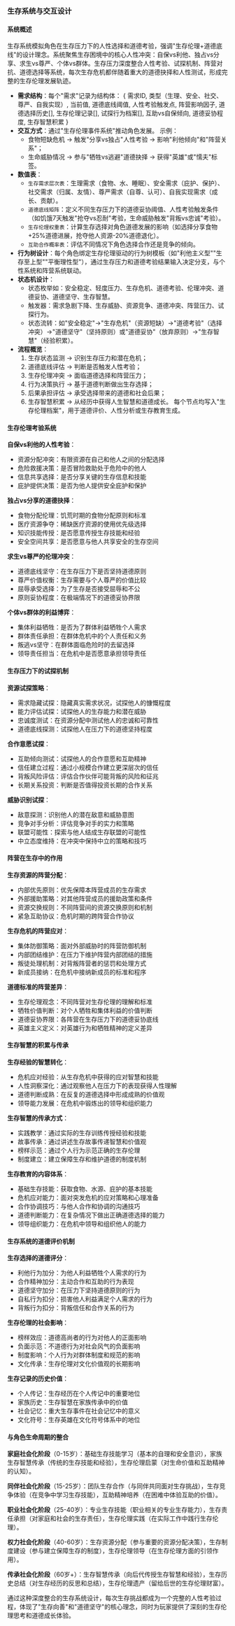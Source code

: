 ### 生存系统与交互设计

#### 系统概述
生存系统模拟角色在生存压力下的人性选择和道德考验，强调"生存伦理+道德底线"的设计理念。系统聚焦生存困境中的核心人性冲突：自保vs利他、独占vs分享、求生vs尊严、个体vs群体。生存压力深度整合人性考验、试探机制、阵营对抗、道德选择等系统，每次生存危机都伴随着重大的道德抉择和人性测试，形成完整的生存伦理发展轨迹。

- **需求结构**：每个"需求"记录为结构体：
  {
    需求ID,
    类型（生理、安全、社交、尊严、自我实现）,
    当前值,
    道德底线阈值,
    人性考验触发点,
    阵营影响因子,
    道德选择历史[],
    生存伦理记录[],
    试探行为档案[],
    互助vs自保倾向,
    道德妥协程度,
    生存智慧积累
  }
- **交互方式**：通过"生存伦理事件系统"推动角色发展。
  示例：
  - 食物短缺危机 → 触发"分享vs独占"人性考验 → 影响"利他倾向"和"阵营关系"；
  - 生命威胁情况 → 参与"牺牲vs逃避"道德抉择 → 获得"英雄"或"懦夫"标签。
- **数值表**：
  - `生存需求层次表`：生理需求（食物、水、睡眠）、安全需求（庇护、保护）、社交需求（归属、友情）、尊严需求（自尊、认可）、自我实现需求（成长、贡献）。
  - `道德底线矩阵`：定义不同生存压力下的道德妥协阈值、人性考验触发条件（如饥饿7天触发"抢夺vs忍耐"考验，生命威胁触发"背叛vs忠诚"考验）。
  - `生存伦理权重表`：计算生存选择对角色道德发展的影响（如选择分享食物+25%道德进展，抢夺他人资源-20%道德退化）。
  - `互助合作概率表`：评估不同情况下角色选择合作还是竞争的倾向。
- **行为树设计**：每个角色绑定生存伦理驱动的行为树模板（如"利他主义型""生存至上型""平衡理性型"），通过生存压力和道德考验结果输入决定分支，与个性系统和阵营系统联动。
- **状态机设计**：
  - 状态枚举如：安全稳定、轻度压力、生存危机、道德考验、伦理冲突、道德妥协、道德坚守、生存智慧。
  - 触发器：需求急剧下降、生存威胁、资源竞争、道德冲突、阵营压力、试探行为。
  - 状态流转：如"安全稳定"→"生存危机"（资源短缺）→"道德考验"（选择冲突）→"道德坚守"（坚持原则）或"道德妥协"（放弃原则）→"生存智慧"（经验积累）。
- **流程概览**：
  1. 生存状态监测 → 识别生存压力和潜在危机；
  2. 道德底线评估 → 判断是否触发人性考验；
  3. 生存伦理冲突 → 面临道德选择和阵营压力；
  4. 行为决策执行 → 基于道德判断做出生存选择；
  5. 后果承担评估 → 承受选择带来的道德和社会后果；
  6. 生存智慧积累 → 从经历中获得人生智慧和道德成长。
  每个节点均写入"生存伦理档案"，用于道德评价、人性分析或生存教育生成。

#### 生存伦理考验系统
**自保vs利他的人性考验**：
- 资源分配冲突：有限资源在自己和他人之间的分配选择
- 危险救援决策：是否冒险救助处于危险中的他人
- 信息共享选择：是否分享关键的生存信息和技能
- 庇护提供决策：是否为他人提供安全庇护和保护

**独占vs分享的道德抉择**：
- 食物分配伦理：饥荒时期的食物分配原则和标准
- 医疗资源争夺：稀缺医疗资源的使用优先级选择
- 知识技能传授：是否愿意传授生存技能和经验
- 安全空间共享：是否愿意与他人共享安全的生存空间

**求生vs尊严的伦理冲突**：
- 道德底线坚守：在生存压力下是否坚持道德原则
- 尊严价值权衡：生存需要与个人尊严的价值比较
- 屈辱承受选择：为了生存是否接受屈辱和不公
- 原则妥协程度：在极端情况下的道德妥协界限

**个体vs群体的利益博弈**：
- 集体利益牺牲：是否为了群体利益牺牲个人需求
- 群体责任承担：在群体危机中的个人责任和义务
- 叛逃vs坚守：在群体面临危险时的去留选择
- 领导责任担当：在危机中是否愿意承担领导责任

#### 生存压力下的试探机制
**资源试探策略**：
- 需求隐藏试探：隐藏真实需求状况，试探他人的慷慨程度
- 能力评估试探：试探他人的生存能力和潜在威胁
- 忠诚度测试：在资源分配中测试他人的忠诚和可靠性
- 道德底线探测：试探他人在压力下的道德坚持程度

**合作意愿试探**：
- 互助倾向测试：试探他人的合作意愿和互助精神
- 信任建立过程：通过小规模合作建立更深层次的信任
- 背叛风险评估：评估合作伙伴可能背叛的风险和征兆
- 长期关系投资：判断是否值得投资长期的合作关系

**威胁识别试探**：
- 敌意探测：识别他人的潜在敌意和威胁意图
- 竞争对手分析：评估竞争对手的实力和策略
- 联盟可能性：探索与他人结成生存联盟的可能性
- 中立态度维持：在冲突中保持中立的策略和技巧

#### 阵营在生存中的作用
**生存资源的阵营分配**：
- 内部优先原则：优先保障本阵营成员的生存需求
- 外部援助策略：对其他阵营成员的援助政策和条件
- 资源交换规则：不同阵营间的资源交换原则和机制
- 紧急互助协议：危机时期的跨阵营合作协议

**生存危机的阵营应对**：
- 集体防御策略：面对外部威胁时的阵营防御机制
- 内部团结维护：在压力下维护阵营内部团结的措施
- 叛徒处理机制：对背叛阵营者的惩罚和处理方式
- 新成员接纳：在危机中接纳新成员的标准和程序

**道德标准的阵营差异**：
- 生存伦理观念：不同阵营对生存伦理的理解和标准
- 牺牲价值判断：对个人牺牲和集体利益的价值判断
- 道德妥协界限：各阵营在生存压力下的道德妥协底线
- 英雄主义定义：对英雄行为和牺牲精神的定义差异

#### 生存智慧的积累与传承
**生存经验的智慧转化**：
- 危机应对经验：从生存危机中获得的应对智慧和技能
- 人性洞察深化：通过观察他人在压力下的表现获得人性理解
- 道德判断成熟：在反复的道德选择中形成成熟的价值观
- 领导能力发展：在危机中锻炼出的领导和组织能力

**生存智慧的传承方式**：
- 实践教学：通过实际的生存训练传授经验和技能
- 故事传承：通过讲述生存故事传递智慧和价值观
- 榜样示范：通过个人行为示范正确的生存伦理
- 制度建立：建立保障生存和维护道德的制度机制

**生存教育的内容体系**：
- 基础生存技能：获取食物、水源、庇护的基本技能
- 危机应对能力：面对突发危机的应对策略和心理准备
- 合作协调技巧：与他人合作和协调的沟通技巧
- 道德判断能力：在复杂情况下做出正确道德选择的能力
- 领导组织能力：在危机中领导和组织他人的能力

#### 生存系统的道德评价机制
**生存选择的道德评分**：
- 利他行为加分：为他人利益牺牲个人需求的行为
- 合作精神加分：主动合作和互助的行为表现
- 道德坚守加分：在压力下坚持道德原则的行为
- 自私行为扣分：损害他人利益满足个人需求的行为
- 背叛行为扣分：背叛信任和合作关系的行为

**生存伦理的社会影响**：
- 榜样效应：道德高尚者的行为对他人的正面影响
- 负面示范：不道德行为对社会风气的负面影响
- 制度影响：个人行为对群体制度和规范的影响
- 文化传承：生存伦理对文化价值观的长期影响

**生存记录的历史价值**：
- 个人传记：生存经历在个人传记中的重要地位
- 家族历史：生存智慧在家族传承中的价值
- 社会记忆：重大生存事件在社会记忆中的意义
- 文化符号：生存英雄在文化符号体系中的地位

#### 与角色生命周期的整合
**家庭社会化阶段**（0-15岁）：基础生存技能学习（基本的自理和安全意识），家族生存智慧传承（传统的生存技能和经验），生存伦理启蒙（对生命价值和互助精神的认知）。

**同伴社会化阶段**（15-25岁）：团队生存合作（与同伴共同面对生存挑战），生存竞争体验（在竞争中学习生存技能），互助精神培养（在困难中体验互助的价值）。

**职业社会化阶段**（25-40岁）：专业生存技能（职业相关的专业生存能力），生存责任承担（对家庭和社会的生存责任），生存伦理实践（在实际工作中践行生存伦理）。

**权力社会化阶段**（40-60岁）：生存资源分配（参与重要的资源分配决策），生存制度建设（参与建立保障生存的制度），生存伦理领导（在生存伦理方面的引领作用）。

**传承社会化阶段**（60岁+）：生存智慧传承（向后代传授生存智慧和经验），生存历史总结（对生存经历的反思和总结），生存伦理遗产（留给后世的生存伦理财富）。

通过这种深度整合的生存系统设计，每次生存挑战都成为一个完整的人性考验过程，体现了"生存向善"和"道德坚守"的核心理念，同时为玩家提供了深刻的生存伦理思考和道德成长体验。